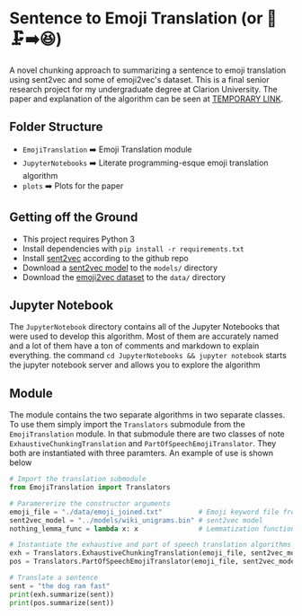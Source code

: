 # Sentence to Emoji Translation (or 📄🗜➡️😆)
A novel chunking approach to summarizing a sentence to emoji translation using sent2vec and some of emoji2vec's dataset. This is a final senior research project for my undergraduate degree at Clarion University. The paper and explanation of the algorithm can be seen at [TEMPORARY LINK](https://www.authorea.com/users/269084/articles/396929-sentence-to-emoji-translation). 

## Folder Structure
- `EmojiTranslation` ➡️ Emoji Translation module
- `JupyterNotebooks` ➡️ Literate programming-esque emoji translation algorithm
- `plots`            ➡️ Plots for the paper

## Getting off the Ground
- This project requires Python 3
- Install dependencies with `pip install -r requirements.txt`
- Install [sent2vec](https://github.com/epfml/sent2vec/tree/6b0eddec0c95e6e7f6f06582700305957311bfb9) according to the github repo
- Download a [sent2vec model](https://github.com/epfml/sent2vec/tree/6b0eddec0c95e6e7f6f06582700305957311bfb9) to the `models/` directory
- Download the [emoji2vec dataset](https://github.com/uclnlp/emoji2vec/blob/fd3dcb60a06b530c755ed1f1c8157d505b80e844/data/raw_training_data/emoji_joined.txt) to the `data/` directory

## Jupyter Notebook
The `JupyterNotebook` directory contains all of the Jupyter Notebooks that were used to develop this algorithm. Most of them are accurately named and a lot of them have a ton of comments and markdown to explain everything. the command `cd JupyterNotebooks && jupyter notebook` starts the jupyter notebook server and allows you to explore the algorithm

## Module
The module contains the two separate algorithms in two separate classes. To use them simply import the `Translators` submodule from
the `EmojiTranslation` module. In that submodule there are two classes of note `ExhaustiveChunkingTranslation` and `PartOfSpeechEmojiTranslator`.
They both are instantiated with three paramters. An example of use is shown below
```python
# Import the translation submodule 
from EmojiTranslation import Translators

# Paramererize the constructor arguments
emoji_file = "./data/emoji_joined.txt"         # Emoji keyword file from emoji2vec
sent2vec_model = "../models/wiki_unigrams.bin" # sent2vec model
nothing_lemma_func = lambda x: x               # Lemmatization function that does nothing

# Instantiate the exhaustive and part of speech translation algorithms
exh = Translators.ExhaustiveChunkingTranslation(emoji_file, sent2vec_model, nothing_lemma_func)
pos = Translators.PartOfSpeechEmojiTranslator(emoji_file, sent2vec_model, nothing_lemma_func)

# Translate a sentence
sent = "the dog ran fast"
print(exh.summarize(sent))
print(pos.summarize(sent))
```
